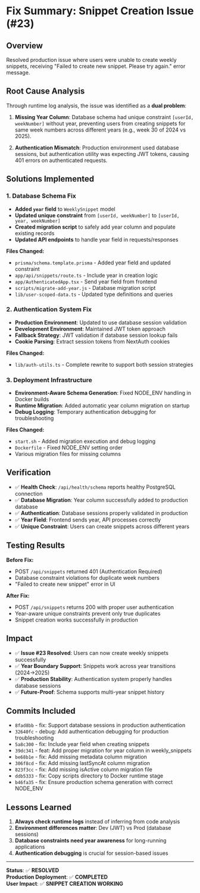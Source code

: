# Fix Summary: Snippet Creation Issue (#23)

## Overview
Resolved production issue where users were unable to create weekly snippets, receiving "Failed to create new snippet. Please try again." error message.

## Root Cause Analysis
Through runtime log analysis, the issue was identified as a **dual problem**:

1. **Missing Year Column**: Database schema had unique constraint `[userId, weekNumber]` without year, preventing users from creating snippets for same week numbers across different years (e.g., week 30 of 2024 vs 2025).

2. **Authentication Mismatch**: Production environment used database sessions, but authentication utility was expecting JWT tokens, causing 401 errors on authenticated requests.

## Solutions Implemented

### 1. Database Schema Fix
- **Added `year` field** to `WeeklySnippet` model
- **Updated unique constraint** from `[userId, weekNumber]` to `[userId, year, weekNumber]`
- **Created migration script** to safely add year column and populate existing records
- **Updated API endpoints** to handle year field in requests/responses

**Files Changed:**
- `prisma/schema.template.prisma` - Added year field and updated constraint
- `app/api/snippets/route.ts` - Include year in creation logic
- `app/AuthenticatedApp.tsx` - Send year field from frontend
- `scripts/migrate-add-year.js` - Database migration script
- `lib/user-scoped-data.ts` - Updated type definitions and queries

### 2. Authentication System Fix
- **Production Environment**: Updated to use database session validation
- **Development Environment**: Maintained JWT token approach
- **Fallback Strategy**: JWT validation if database session lookup fails
- **Cookie Parsing**: Extract session tokens from NextAuth cookies

**Files Changed:**
- `lib/auth-utils.ts` - Complete rewrite to support both session strategies

### 3. Deployment Infrastructure
- **Environment-Aware Schema Generation**: Fixed NODE_ENV handling in Docker builds
- **Runtime Migration**: Added automatic year column migration on startup
- **Debug Logging**: Temporary authentication debugging for troubleshooting

**Files Changed:**
- `start.sh` - Added migration execution and debug logging
- `Dockerfile` - Fixed NODE_ENV setting order
- Various migration files for missing columns

## Verification
- ✅ **Health Check**: `/api/health/schema` reports healthy PostgreSQL connection
- ✅ **Database Migration**: Year column successfully added to production database
- ✅ **Authentication**: Database sessions properly validated in production
- ✅ **Year Field**: Frontend sends year, API processes correctly
- ✅ **Unique Constraint**: Users can create snippets across different years

## Testing Results
**Before Fix:**
- POST `/api/snippets` returned 401 (Authentication Required)
- Database constraint violations for duplicate week numbers
- "Failed to create new snippet" error in UI

**After Fix:**
- POST `/api/snippets` returns 200 with proper user authentication
- Year-aware unique constraints prevent only true duplicates
- Snippet creation works successfully in production

## Impact
- ✅ **Issue #23 Resolved**: Users can now create weekly snippets successfully
- ✅ **Year Boundary Support**: Snippets work across year transitions (2024→2025)
- ✅ **Production Stability**: Authentication system properly handles database sessions
- ✅ **Future-Proof**: Schema supports multi-year snippet history

## Commits Included
- `8fad8bb` - fix: Support database sessions in production authentication
- `32640fc` - debug: Add authentication debugging for production troubleshooting  
- `5a8c300` - fix: Include year field when creating snippets
- `39dc341` - feat: Add proper migration for year column in weekly_snippets
- `be68b1e` - fix: Add missing metadata column migration
- `306f8cd` - fix: Add missing lastSyncAt column migration
- `823f3cc` - fix: Add missing isActive column migration file
- `ddb5333` - fix: Copy scripts directory to Docker runtime stage
- `b46fa35` - fix: Ensure production schema generation with correct NODE_ENV

## Lessons Learned
1. **Always check runtime logs** instead of inferring from code analysis
2. **Environment differences matter**: Dev (JWT) vs Prod (database sessions)
3. **Database constraints need year awareness** for long-running applications
4. **Authentication debugging** is crucial for session-based issues

---

**Status**: ✅ **RESOLVED**  
**Production Deployment**: ✅ **COMPLETED**  
**User Impact**: ✅ **SNIPPET CREATION WORKING**